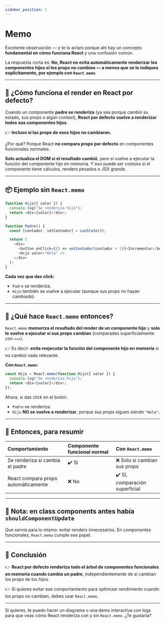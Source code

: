 ```yaml
---
sidebar_position: 1
---
```


# Memo

Excelente observación — y te lo aclaro porque ahí hay un concepto **fundamental en cómo funciona React** y una confusión común.

La respuesta corta es: **No, React no evita automáticamente renderizar los componentes hijos si los props no cambian — a menos que se lo indiques explícitamente, por ejemplo con `React.memo`**.

---

## 📌 ¿Cómo funciona el render en React por defecto?

Cuando un componente **padre se renderiza** (ya sea porque cambió su estado, sus props o algún context), **React por defecto vuelve a renderizar todos sus componentes hijos**.

👉 **Incluso si las props de esos hijos no cambiaron.**

¿Por qué?
Porque React **no compara props por defecto** en componentes funcionales normales.

**Solo actualiza el DOM si el resultado cambió**, pero sí vuelve a ejecutar la función del componente hijo en memoria. Y eso puede ser costoso si el componente tiene cálculos, renders pesados o JSX grande.

---

## 📦 Ejemplo sin `React.memo`

```javascript
function Hijo({ valor }) {
  console.log("Se renderiza hijo");
  return <div>{valor}</div>;
}

function Padre() {
  const [contador, setContador] = useState(0);

  return (
    <div>
      <button onClick={() => setContador(contador + 1)}>Incrementar</button>
      <Hijo valor="Hola" />
    </div>
  );
}
```

**Cada vez que das click:**

* `Padre` se renderiza.
* `Hijo` también se vuelve a ejecutar (aunque sus props no hayan cambiado).

---

## 📌 ¿Qué hace `React.memo` entonces?

`React.memo` **memoriza el resultado del render de un componente hijo** y **solo lo vuelve a ejecutar si sus props cambian** (comparadas superficialmente con `===`).

👉 Es decir: **evita reejecutar la función del componente hijo en memoria** si no cambió nada relevante.

**Con `React.memo`:**

```javascript
const Hijo = React.memo(function Hijo({ valor }) {
  console.log("Se renderiza hijo");
  return <div>{valor}</div>;
});
```

Ahora, si das click en el botón:

* `Padre` se renderiza.
* `Hijo` **NO se vuelve a renderizar**, porque sus props siguen siendo `"Hola"`.

---

## 📌 Entonces, para resumir

| Comportamiento                      | Componente funcional normal | Con `React.memo`               |
| :---------------------------------- | :-------------------------- | :----------------------------- |
| Se renderiza si cambia el padre     | ✔️ Sí                       | ❌ Solo si cambian sus props    |
| React compara props automáticamente | ❌ No                        | ✔️ Sí, comparación superficial |

---

## 📌 Nota: en class components antes había `shouldComponentUpdate`

Que servía para lo mismo: evitar renders innecesarios. En componentes funcionales, `React.memo` cumple ese papel.

---

## 📌 Conclusión

👉 **React por defecto renderiza todo el árbol de componentes funcionales en memoria cuando cambia un padre**, independientemente de si cambian los props de los hijos.

👉 Si quieres evitar ese comportamiento para optimizar rendimiento cuando los props no cambian, debes usar `React.memo`.

---

Si quieres, te puedo hacer un diagrama o una demo interactiva con logs para que veas cómo React renderiza con y sin `React.memo`. ¿Te gustaría?
